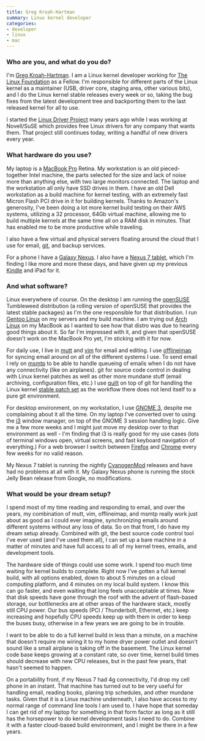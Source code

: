 ```yaml
---
title: Greg Kroah-Hartman
summary: Linux kernel developer
categories:
- developer
- linux
- mac
---
```


### Who are you, and what do you do?

I'm [Greg Kroah-Hartman](http://www.kroah.com/log/ "Greg's website."). I am a Linux kernel developer working for [The Linux Foundation](http://www.linuxfoundation.org "The Linux Foundation's site.") as a Fellow. I'm responsible for different parts of the Linux kernel as a maintainer (USB, driver core, staging area, other various bits), and I do the Linux kernel stable releases every week or so, taking the bug fixes from the latest development tree and backporting them to the last released kernel for all to use. 

I started the [Linux Driver Project](http://www.linuxdriverproject.org "The Linux Driver Project's site.") many years ago while I was working at Novell/SuSE which provides free Linux drivers for any company that wants them. That project still continues today, writing a handful of new drivers every year.

### What hardware do you use?

My laptop is a [MacBook Pro][macbook-pro] Retina. My workstation is an old pieced-together Intel machine, the parts selected for the size and lack of noise more than anything else, with two large monitors connected. The laptop and the workstation all only have SSD drives in them. I have an old Dell workstation as a build machine for kernel testing, with an extremely fast Micron Flash PCI drive in it for building kernels. Thanks to Amazon's generosity, I've been doing a lot more kernel build testing on their AWS systems, utilizing a 32 processor, 64Gb virtual machine, allowing me to build multiple kernels at the same time all on a RAM disk in minutes. That has enabled me to be more productive while traveling.

I also have a few virtual and physical servers floating around the cloud that I use for email, [git][], and backup services.

For a phone I have a [Galaxy Nexus][galaxy-nexus]. I also have a [Nexus 7 tablet][nexus-7], which I'm finding I like more and more these days, and have given up my previous [Kindle][] and iPad for it.

### And what software?

Linux everywhere of course. On the desktop I am running the [openSUSE][] Tumbleweed distribution (a rolling version of openSUSE that provides the latest stable packages) as I'm the one responsible for that distribution. I run [Gentoo Linux][gentoo] on my servers and my build machine. I am trying out [Arch Linux][arch-linux] on my MacBook as I wanted to see how that distro was due to hearing good things about it. So far I'm impressed with it, and given that openSUSE doesn't work on the MacBook Pro yet, I'm sticking with it for now.

For daily use, I live in [mutt][] and [vim][] for email and editing. I use [offlineimap][] for syncing email around on all of the different systems I use. To send email I rely on [msmtp][] to be able to handle queueing of emails when I do not have any connectivity (like on airplanes). git for source code control in dealing with Linux kernel patches as well as other more mundane stuff (email archiving, configuration files, etc.) I use [quilt][] on top of git for handling the Linux kernel [stable patch set](http://git.kernel.org/?p=linux/kernel/git/stable/stable-queue.git;a=summary "A list of the stable patches for the Linux kernel.") as the workflow there does not lend itself to a pure git environment.

For desktop environment, on my workstation, I use [GNOME 3][gnome], despite me complaining about it all the time. On my laptop I've converted over to using the [i3][] window manager, on top of the GNOME 3 session handling logic. Give me a few more weeks and I might just move my desktop over to that environment as well - I'm finding that i3 is really good for my use cases (lots of terminal windows open, virtual screens, and fast keyboard navigation of everything.) For a web browser I switch between [Firefox][] and [Chrome][] every few weeks for no valid reason.

My Nexus 7 tablet is running the nightly [CyanogenMod][] releases and have had no problems at all with it. My Galaxy Nexus phone is running the stock Jelly Bean release from Google, no modifications.

### What would be your dream setup?

I spend most of my time reading and responding to email, and over the years, my combination of mutt, vim, offlineimap, and msmtp really work just about as good as I could ever imagine, synchronizing emails around different systems without any loss of data. So on that front, I do have my dream setup already. Combined with git, the best source code control tool I've ever used (and I've used them all), I can set up a bare machine in a matter of minutes and have full access to all of my kernel trees, emails, and development tools.

The hardware side of things could use some work. I spend too much time waiting for kernel builds to complete. Right now I've gotten a full kernel build, with all options enabled, down to about 5 minutes on a cloud computing platform, and 4 minutes on my local build system. I know this can go faster, and even waiting that long feels unacceptable at times. Now that disk speeds have gone through the roof with the advent of flash-based storage, our bottlenecks are at other areas of the hardware stack, mostly still CPU power. Our bus speeds (PCI / Thunderbolt, Ethernet, etc.) keep increasing and hopefully CPU speeds keep up with them in order to keep the buses busy, otherwise in a few years we are going to be in trouble.

I want to be able to do a full kernel build in less than a minute, on a machine that doesn't require me wiring it to my home dryer power outlet and doesn't sound like a small airplane is taking off in the basement. The Linux kernel code base keeps growing at a constant rate, so over time, kernel build times should decrease with new CPU releases, but in the past few years, that hasn't seemed to happen.

On a portability front, if my Nexus 7 had 4g connectivity, I'd drop my cell phone in an instant. That machine has turned out to be very useful for handling email, reading books, planing trip schedules, and other mundane tasks. Given that it is a Linux machine underneath, I also have access to my normal range of command line tools I am used to. I have hope that someday I can get rid of my laptop for something in that form factor as long as it still has the horsepower to do kernel development tasks I need to do. Combine it with a faster cloud-based build environment, and I might be there in a few years.

[arch-linux]: https://www.archlinux.org/ "A Linux distro."
[chrome]: https://www.google.com/intl/en/chrome/browser/ "A WebKit-based browser, where each tab runs in its own thread."
[cyanogenmod]: http://www.cyanogenmod.org/ "A custom ROM for Android phones."
[firefox]: https://www.mozilla.org/en-US/firefox/new/ "A cross-platform open-source web browser."
[galaxy-nexus]: http://www.google.com/nexus/ "An Android-based smartphone."
[gentoo]: https://www.gentoo.org/ "A Linux distribution."
[git]: https://git-scm.com/ "A version control system."
[gnome]: https://www.gnome.org/ "A desktop system for *nix operating systems."
[i3]: https://i3wm.org/ "An X window manager."
[kindle]: https://www.amazon.com/Kindle-Ereader-ebook-reader/dp/B007HCCNJU "A digital book reader."
[macbook-pro]: https://www.apple.com/macbook-pro/ "A laptop."
[msmtp]: http://msmtp.sourceforge.net/ "An SMTP client."
[mutt]: http://www.mutt.org/ "A command-line email client."
[nexus-7]: http://www.google.com/nexus/#/7 "An Android tablet."
[offlineimap]: http://www.offlineimap.org/ "A tool for syncing mail from an IMAP server."
[opensuse]: https://en.wikipedia.org/wiki/OpenSUSE "A Linux distribution."
[quilt]: http://savannah.nongnu.org/projects/quilt "A patch tracking system."
[vim]: https://www.vim.org/ "A command-line text editor."
